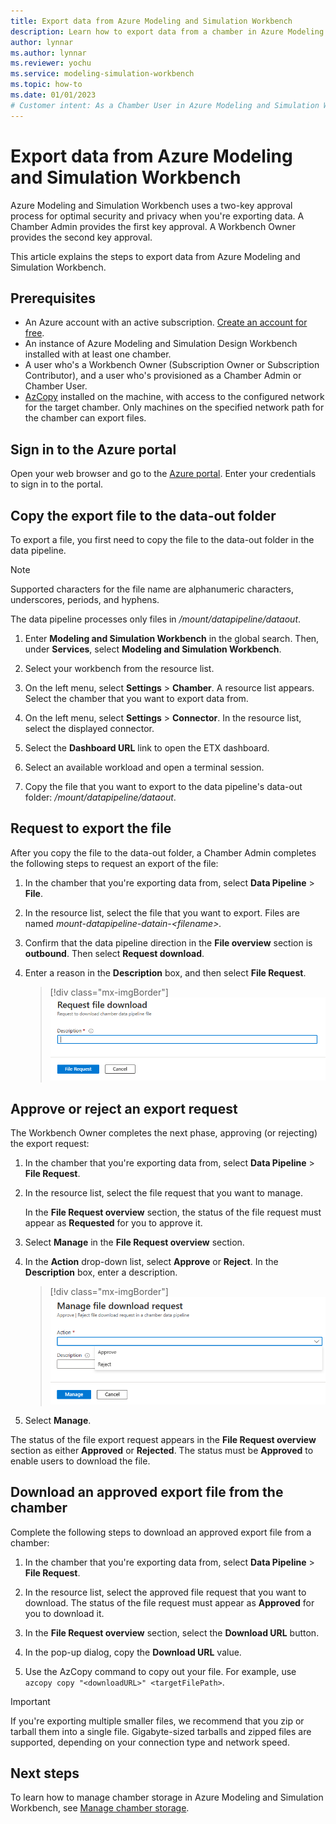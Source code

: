 ```yaml
---
title: Export data from Azure Modeling and Simulation Workbench
description: Learn how to export data from a chamber in Azure Modeling and Simulation Workbench.
author: lynnar
ms.author: lynnar
ms.reviewer: yochu
ms.service: modeling-simulation-workbench
ms.topic: how-to
ms.date: 01/01/2023
# Customer intent: As a Chamber User in Azure Modeling and Simulation Workbench, I want to export data from my chamber.
---
```


# Export data from Azure Modeling and Simulation Workbench

Azure Modeling and Simulation Workbench uses a two-key approval process for optimal security and privacy when you're exporting data. A Chamber Admin provides the first key approval. A Workbench Owner provides the second key approval.

This article explains the steps to export data from Azure Modeling and Simulation Workbench.

## Prerequisites

- An Azure account with an active subscription. [Create an account for free](https://azure.microsoft.com/free/?WT.mc_id=A261C142F).
- An instance of Azure Modeling and Simulation Design Workbench installed with at least one chamber.
- A user who's a Workbench Owner (Subscription Owner or Subscription Contributor), and a user who's provisioned as a Chamber Admin or Chamber User.
- [AzCopy](/azure/storage/common/storage-ref-azcopy) installed on the machine, with access to the configured network for the target chamber. Only machines on the specified network path for the chamber can export files.

## Sign in to the Azure portal

Open your web browser and go to the [Azure portal](https://portal.azure.com/). Enter your credentials to sign in to the portal.

## Copy the export file to the data-out folder

To export a file, you first need to copy the file to the data-out folder in the data pipeline.

> [!NOTE]
> Supported characters for the file name are alphanumeric characters, underscores, periods, and hyphens.
>
> The data pipeline processes only files in */mount/datapipeline/dataout*.

1. Enter **Modeling and Simulation Workbench** in the global search. Then, under **Services**, select **Modeling and Simulation Workbench**.

1. Select your workbench from the resource list.

1. On the left menu, select **Settings** > **Chamber**. A resource list appears. Select the chamber that you want to export data from.

1. On the left menu, select **Settings** > **Connector**.  In the resource list, select the displayed connector.

1. Select the **Dashboard URL** link to open the ETX dashboard.

1. Select an available workload and open a terminal session.

1. Copy the file that you want to export to the data pipeline's data-out folder: */mount/datapipeline/dataout*.

## Request to export the file

After you copy the file to the data-out folder, a Chamber Admin completes the following steps to request an export of the file:

1. In the chamber that you're exporting data from, select **Data Pipeline** > **File**.

1. In the resource list, select the file that you want to export. Files are named *mount-datapipeline-datain-\<filename\>.*

1. Confirm that the data pipeline direction in the **File overview** section is **outbound**. Then select **Request download**.

1. Enter a reason in the **Description** box, and then select **File Request**.

   > [!div class="mx-imgBorder"]
   > ![Screenshot of the Azure portal pane for requesting a file download for export.](./media/howtoguide-download-data/file-request-download.png)

## Approve or reject an export request

The Workbench Owner completes the next phase, approving (or rejecting) the export request:

1. In the chamber that you're exporting data from, select **Data Pipeline** > **File Request**.

1. In the resource list, select the file request that you want to manage.

   In the **File Request overview** section, the status of the file request must appear as **Requested** for you to approve it.

1. Select **Manage** in the **File Request overview** section.

1. In the **Action** drop-down list, select **Approve** or **Reject**. In the **Description** box, enter a description.

   > [!div class="mx-imgBorder"]
   > ![Screenshot of the Azure portal that shows the Action and Description boxes in the pane for managing a file download request.](./media/howtoguide-download-data/file-request-approve.png)

1. Select **Manage**.

The status of the file export request appears in the **File Request overview** section as either **Approved** or **Rejected**. The status must be **Approved** to enable users to download the file.

## Download an approved export file from the chamber

Complete the following steps to download an approved export file from a chamber:

1. In the chamber that you're exporting data from, select **Data Pipeline** > **File Request**.

1. In the resource list, select the approved file request that you want to download. The status of the file request must appear as **Approved** for you to download it.

1. In the **File Request overview** section, select the **Download URL** button.

1. In the pop-up dialog, copy the **Download URL** value.

1. Use the AzCopy command to copy out your file. For example, use `azcopy copy "<downloadURL>" <targetFilePath>`.

> [!IMPORTANT]
> If you're exporting multiple smaller files, we recommend that you zip or tarball them into a single file. Gigabyte-sized tarballs and zipped files are supported, depending on your connection type and network speed.

## Next steps

To learn how to manage chamber storage in Azure Modeling and Simulation Workbench, see [Manage chamber storage](./how-to-guide-manage-chamber-storage.md).
